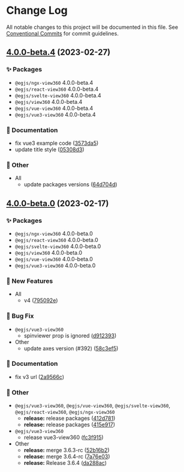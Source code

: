 # Change Log

All notable changes to this project will be documented in this file.
See [Conventional Commits](https://conventionalcommits.org) for commit guidelines.

## [4.0.0-beta.4](https://github.com/naver/egjs-view360/compare/4.0.0-beta.0...4.0.0-beta.4) (2023-02-27)
### :sparkles: Packages
* `@egjs/ngx-view360` 4.0.0-beta.4
* `@egjs/react-view360` 4.0.0-beta.4
* `@egjs/svelte-view360` 4.0.0-beta.4
* `@egjs/view360` 4.0.0-beta.4
* `@egjs/vue-view360` 4.0.0-beta.4
* `@egjs/vue3-view360` 4.0.0-beta.4


### :memo: Documentation

* fix vue3 example code ([3573da5](https://github.com/naver/egjs-view360/commit/3573da579cd1a8d939af96b87d9c5f75cf918a40))
* update title style ([05308d3](https://github.com/naver/egjs-view360/commit/05308d3ff3890dbc2f9330c7a771557023d60303))


### :mega: Other

* All
    * update packages versions ([64d704d](https://github.com/naver/egjs-view360/commit/64d704dde25002931fb7422a817a6322542b66eb))



## [4.0.0-beta.0](https://github.com/naver/egjs-view360/compare/3.6.3...4.0.0-beta.0) (2023-02-17)
### :sparkles: Packages
* `@egjs/ngx-view360` 4.0.0-beta.0
* `@egjs/react-view360` 4.0.0-beta.0
* `@egjs/svelte-view360` 4.0.0-beta.0
* `@egjs/view360` 4.0.0-beta.0
* `@egjs/vue-view360` 4.0.0-beta.0
* `@egjs/vue3-view360` 4.0.0-beta.0


### :rocket: New Features

* All
    * v4 ([795092e](https://github.com/naver/egjs-view360/commit/795092e23fce5af9d578cf44ae7a74d841249780))


### :bug: Bug Fix

* `@egjs/vue3-view360`
    * spinviewer prop is ignored ([d912393](https://github.com/naver/egjs-view360/commit/d912393f96ee02e435a3ec85f8bb5e6c0231eac6))
* Other
    * update axes version (#392) ([58c3ef5](https://github.com/naver/egjs-view360/commit/58c3ef50cb99d368ec63fa583035c37574fcf40c))


### :memo: Documentation

* fix v3 url ([2a9566c](https://github.com/naver/egjs-view360/commit/2a9566c03126229ac64a742b2095d418348411ea))


### :mega: Other

* `@egjs/vue3-view360`, `@egjs/vue-view360`, `@egjs/svelte-view360`, `@egjs/react-view360`, `@egjs/ngx-view360`
    * **release:** release packages ([412d781](https://github.com/naver/egjs-view360/commit/412d78154e04f25952025257284c76d7f8202bd5))
    * **release:** release packages ([415e917](https://github.com/naver/egjs-view360/commit/415e9173f80b39a82c0325355e2f6fdfbd7ab97f))
* `@egjs/vue3-view360`
    * release vue3-view360 ([fc3f915](https://github.com/naver/egjs-view360/commit/fc3f9154beff44d19efcda743af8a1773ca3fa4f))
* Other
    * **release:** merge 3.6.3-rc ([52b16b2](https://github.com/naver/egjs-view360/commit/52b16b26a3b6397fef6e7798bfc9874e1a4166a3))
    * **release:** merge 3.6.4-rc ([7a76e03](https://github.com/naver/egjs-view360/commit/7a76e035909062acee17871974f6a17cc1b80989))
    * **release:** Release 3.6.4 ([da288ac](https://github.com/naver/egjs-view360/commit/da288ac1086b5fc1423a3e13588bcd116316dc79))
